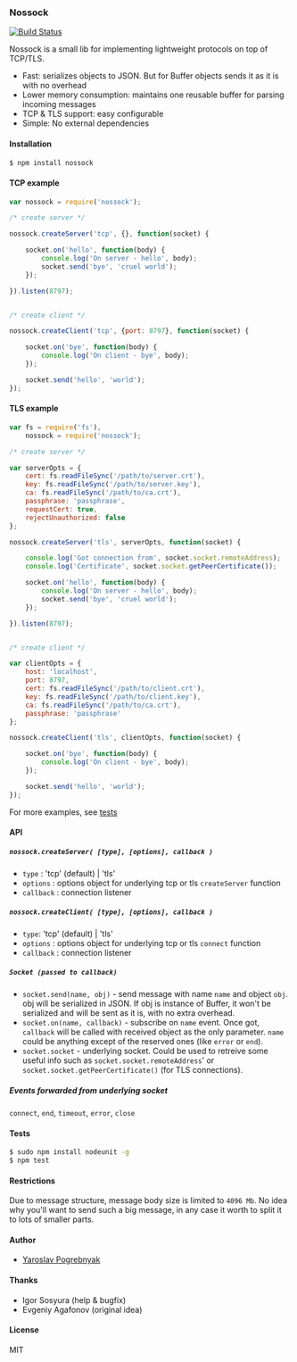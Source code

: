 ### Nossock

[![Build Status](https://travis-ci.org/yyyar/nossock.svg?branch=master)](https://travis-ci.org/yyyar/nossock)

Nossock is a small lib for implementing lightweight protocols on top of TCP/TLS.

* Fast: serializes objects to JSON. But for Buffer objects sends it as it is with no overhead
* Lower memory consumption: maintains one reusable buffer for parsing incoming messages
* TCP & TLS support: easy configurable
* Simple: No external dependencies

#### Installation
```bash
$ npm install nossock
```

#### TCP example
```javascript
var nossock = require('nossock');

/* create server */

nossock.createServer('tcp', {}, function(socket) {

    socket.on('hello', function(body) {
        console.log('On server - hello', body);
        socket.send('bye', 'cruel world');
    });

}).listen(8797);


/* create client */

nossock.createClient('tcp', {port: 8797}, function(socket) {

    socket.on('bye', function(body) {
        console.log('On client - bye', body);
    });

    socket.send('hello', 'world');
});
```

#### TLS example
```javascript
var fs = require('fs'),
    nossock = require('nossock');

/* create server */

var serverOpts = {
    cert: fs.readFileSync('/path/to/server.crt'),
    key: fs.readFileSync('/path/to/server.key'),
    ca: fs.readFileSync('/path/to/ca.crt'),
    passphrase: 'passphrase',
    requestCert: true,
    rejectUnauthorized: false
};

nossock.createServer('tls', serverOpts, function(socket) {

    console.log('Got connection from', socket.socket.remoteAddress);
    console.log('Certificate', socket.socket.getPeerCertificate());

    socket.on('hello', function(body) {
        console.log('On server - hello', body);
        socket.send('bye', 'cruel world');
    });

}).listen(8797);


/* create client */

var clientOpts = {
    host: 'localhost',
    port: 8797,
    cert: fs.readFileSync('/path/to/client.crt'),
    key: fs.readFileSync('/path/to/client.key'),
    ca: fs.readFileSync('/path/to/ca.crt'),
    passphrase: 'passphrase'
};

nossock.createClient('tls', clientOpts, function(socket) {

    socket.on('bye', function(body) {
        console.log('On client - bye', body);
    });

    socket.send('hello', 'world');
});
```


For more examples, see [tests](https://github.com/yyyar/nossock/tree/master/tests)

#### API

##### `nossock.createServer( [type], [options], callback )`
 * `type` : 'tcp' (default) | 'tls'
 * `options` : options object for underlying tcp or tls `createServer` function
 * `callback` : connection listener

##### `nossock.createClient( [type], [options], callback )`
 * `type`: 'tcp' (default) | 'tls'
 * `options` : options object for underlying tcp or tls `connect` function
 * `callback` : connection listener

##### `Socket (passed to callback)`
 * `socket.send(name, obj)` - send message with name `name` and object `obj`. obj will be serialized in JSON. If obj is instance of Buffer, it won't be serialized and will be sent as it is, with no extra overhead.
 * `socket.on(name, callback)` - subscribe on `name` event. Once got, `callback` will be called with received object as the only parameter. `name` could be anything except of the reserved ones (like `error` or `end`).
 * `socket.socket` - underlying socket. Could be used to retreive some useful info such as `socket.socket.remoteAddress`' or `socket.socket.getPeerCertificate()` (for TLS connections).

##### Events forwarded from underlying socket
`connect`, `end`, `timeout`, `error`, `close`


#### Tests
```bash
$ sudo npm install nodeunit -g
$ npm test
```

#### Restrictions
Due to message structure, message body size is limited to `4096 Mb`. No idea why
you'll want to send such a big message, in any case it worth to split it to
lots of smaller parts.

#### Author
* [Yaroslav Pogrebnyak](https://github.com/yyyar/)

#### Thanks
* Igor Sosyura (help & bugfix)
* Evgeniy Agafonov (original idea)

#### License
MIT

